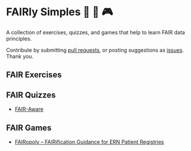 # FAIRly Simples 🎲 🧩 🎮
A collection of exercises, quizzes, and games that help to learn FAIR data principles.

Contribute by submitting [pull requests](https://github.com/Nazeeefa/FAIRly-simples/pulls), or posting suggestions as [issues](https://github.com/Nazeeefa/FAIRly-simples/issues). Thank you.

## FAIR Exercises

## FAIR Quizzes
- [FAIR-Aware](https://fairaware.dans.knaw.nl/)

## FAIR Games
- [FAIRopoly – FAIRification Guidance for ERN Patient Registries](https://www.ejprarediseases.org/fairopoly/)
